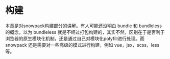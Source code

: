 # 构建

本章是对snowpack构建部分的讲解。有人可能还没明白 bundle 和 bundleless 的概念，以为 bundleless 就是不经过打包构建的，其实不然，区别在于是否利于浏览器的原生模块化机制，还是通过自己对模块化polyfill进行处理。而 snowpack 还是需要对一些高级的模式进行构建，例如 vue，jsx，scss，less 等。